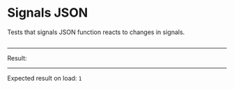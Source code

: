 # Signals JSON

Tests that signals JSON function reacts to changes in signals.

<div data-signals="{foo: 0}">
  <pre id="output" data-text="ctx.signals.JSON()"></pre>
  <div data-on-load="$foo = 1"></div>
  <hr />
  Result:
  <code id="result" data-text="output.innerText.includes(': 1') ? 1 : 0"></code>
  <hr />
  Expected result on load: <code>1</code>
</div>
